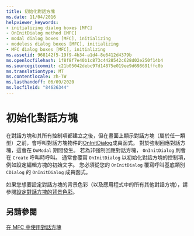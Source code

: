 ```yaml
---
title: 初始化對話方塊
ms.date: 11/04/2016
helpviewer_keywords:
- initializing dialog boxes [MFC]
- OnInitDialog method [MFC]
- modal dialog boxes [MFC], initializing
- modeless dialog boxes [MFC], initializing
- MFC dialog boxes [MFC], initializing
ms.assetid: 968142f5-19f9-4b34-a1d4-8e6412d4379b
ms.openlocfilehash: 1f8f8f7e40b1c873c4428542c628d02e250f14b4
ms.sourcegitcommit: c21b05042debc97d14875e019ee9d698691ffc0b
ms.translationtype: MT
ms.contentlocale: zh-TW
ms.lasthandoff: 06/09/2020
ms.locfileid: "84626344"
---
```

# <a name="initializing-the-dialog-box"></a>初始化對話方塊

在對話方塊和其所有控制項都建立之後，但在畫面上顯示對話方塊（屬於任一類型）之前，會呼叫對話方塊物件的[OnInitDialog](reference/cdialog-class.md#oninitdialog)成員函式。 對於強制回應對話方塊，這會在 `DoModal` 期間發生。 若為非強制回應對話方塊， `OnInitDialog` 則會在 `Create` 呼叫時呼叫。 通常會覆寫 `OnInitDialog` 以初始化對話方塊的控制項，例如設定編輯方塊的初始文字。 您必須從您的 `OnInitDialog` 覆寫呼叫基底類別 `CDialog` 的 `OnInitDialog` 成員函式。

如果您想要設定對話方塊的背景色彩（以及應用程式中的所有其他對話方塊），請參閱[設定對話方塊的背景色彩](setting-the-dialog-boxs-background-color.md)。

## <a name="see-also"></a>另請參閱

[在 MFC 中使用對話方塊](life-cycle-of-a-dialog-box.md)
